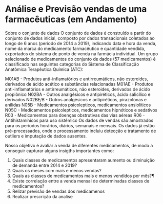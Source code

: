 # Análise e Previsão vendas de uma farmacêuticas (em Andamento)

Sobre o conjunto de dados
O conjunto de dados é construído a partir do conjunto de dados inicial, composto por dados transacionais coletados ao longo de 6 anos (período de 2014 a 2019), indicando data e hora da venda, nome da marca do medicamento farmacêutico e quantidade vendida, exportados do sistema de ponto de venda na farmácia individual. Um grupo selecionado de medicamentos do conjunto de dados (57 medicamentos) é classificado nas seguintes categorias do Sistema de Classificação Anatômica Terapêutica Química (ATC):

M01AB - Produtos anti-inflamatórios e antirreumáticos, não esteroides, derivados de ácido acético e substâncias relacionadas
M01AE - Produtos anti-inflamatórios e antirreumáticos, não esteroides, derivados de ácido propiônico
N02BA - Outros analgésicos e antipiréticos, ácido salicílico e derivados
N02BE/B - Outros analgésicos e antipiréticos, pirazolonas e anilidas
N05B - Medicamentos psicolepticos, medicamentos ansiolíticos
N05C - Medicamentos psicolepticos, medicamentos hipnóticos e sedativos
R03 - Medicamentos para doenças obstrutivas das vias aéreas
R06 - Antihistamínicos para uso sistêmico
Os dados de vendas são amostrados para os períodos horários, diários, semanais e mensais. Os dados já estão pré-processados, onde o processamento incluiu detecção e tratamento de outliers e imputação de dados ausentes.



Nosso objetivo é avaliar a venda de diferentes medicamentos, de modo a conseguir capturar alguns insigths importantes como:                                         
1) Quais classes de medicamentos apresentaram aumento ou diminuição de demanda entre 2014 e 2019?
2) Quais os meses com mais e menos vendas?
3) Quais as classes de medicamentos mais e menos vendidos por mês?¶
4) Existe correlação entre a venda mensal de determinadas classes de medicamentos?
5) Relizar previsão de vendas dos medicamenos
6) Realizar prescrição da analise
